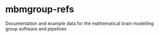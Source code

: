 # mbmgroup-refs
Documentation and example data for the mathematical brain modelling group software and pipelines
